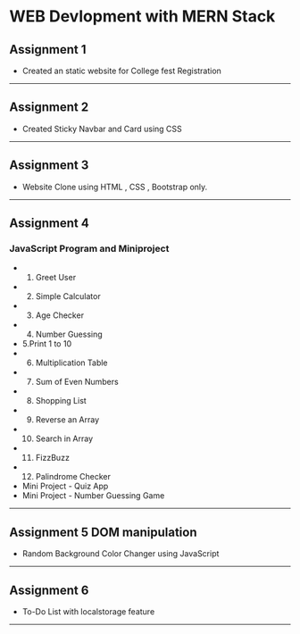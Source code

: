 # WEB Devlopment with MERN Stack


## Assignment 1 
- Created an static website for College fest Registration 

---

## Assignment 2
-  Created Sticky Navbar and Card using CSS

---

## Assignment 3
- Website Clone using HTML , CSS , Bootstrap only.

---

## Assignment 4 
### JavaScript Program and Miniproject 
- 1. Greet User
- 2. Simple Calculator
- 3. Age Checker
- 4. Number Guessing
- 5.Print 1 to 10
- 6. Multiplication Table
- 7. Sum of Even Numbers
- 8. Shopping List
- 9. Reverse an Array
- 10. Search in Array
- 11. FizzBuzz
- 12. Palindrome Checker
- Mini Project - Quiz App
- Mini Project - Number Guessing Game

---

## Assignment 5 DOM manipulation
-  Random Background Color Changer using JavaScript

---
## Assignment 6 
-  To-Do List with localstorage feature 

---

